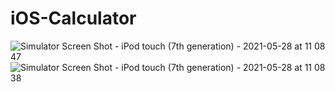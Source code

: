 # iOS-Calculator

![Simulator Screen Shot - iPod touch (7th generation) - 2021-05-28 at 11 08 47](https://user-images.githubusercontent.com/30548758/119970692-dce50a00-bfd1-11eb-8a13-b0f72d905095.png)
![Simulator Screen Shot - iPod touch (7th generation) - 2021-05-28 at 11 08 38](https://user-images.githubusercontent.com/30548758/119970698-df476400-bfd1-11eb-9600-bbf5b680a15d.png)
